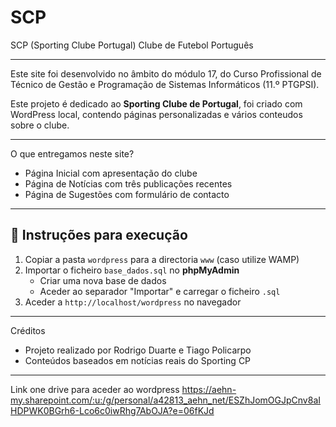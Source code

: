 # SCP
SCP (Sporting Clube Portugal) Clube de Futebol Português 

---

Este site foi desenvolvido no âmbito do módulo 17, do Curso Profissional de Técnico de Gestão e Programação de Sistemas Informáticos (11.º PTGPSI).

Este projeto é dedicado ao **Sporting Clube de Portugal**, foi criado com WordPress local, contendo páginas personalizadas e vários conteudos sobre o clube.

---
O que entregamos neste site?

- Página Inicial com apresentação do clube
- Página de Notícias com três publicações recentes
- Página de Sugestões com formulário de contacto 

---

## 🚀 Instruções para execução

1. Copiar a pasta `wordpress` para a directoria `www` (caso utilize WAMP)
2. Importar o ficheiro `base_dados.sql` no **phpMyAdmin**
   - Criar uma nova base de dados
   - Aceder ao separador "Importar" e carregar o ficheiro `.sql`
3. Aceder a `http://localhost/wordpress` no navegador

---

Créditos

- Projeto realizado por Rodrigo Duarte e Tiago Policarpo
- Conteúdos baseados em notícias reais do Sporting CP 

---
Link one drive para aceder ao wordpress
https://aehn-my.sharepoint.com/:u:/g/personal/a42813_aehn_net/ESZhJomOGJpCnv8aIHDPWK0BGrh6-Lco6c0iwRhg7AbOJA?e=06fKJd

